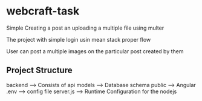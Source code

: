 # webcraft-task
Simple Creating a post an uploading a multiple file using multer

The project with simple login usin mean stack proper flow 

User can post a  multiple images on the particular post created by them

Project Structure
--
backend --> Consists of api 
models --> Database schema
public --> Angular 
.env --> config file
server.js --> Runtime Configuration for the nodejs 
